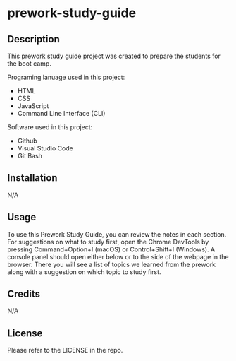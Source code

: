 # prework-study-guide

## Description

This prework study guide project was created to prepare the students for the boot camp. 

Programing lanuage used in this project:
- HTML
- CSS
- JavaScript
- Command Line Interface (CLI)

Software used in this project:
- Github
- Visual Studio Code
- Git Bash

## Installation

N/A

## Usage

To use this Prework Study Guide, you can review the notes in each section. For suggestions on what to study first, open the Chrome DevTools by pressing Command+Option+I (macOS) or Control+Shift+I (Windows). A console panel should open either below or to the side of the webpage in the browser. There you will see a list of topics we learned from the prework along with a suggestion on which topic to study first.

## Credits

N/A

## License

Please refer to the LICENSE in the repo.
